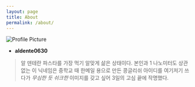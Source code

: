 ```yaml
---
layout: page
title: About
permalink: /about/
---
```


<img src="{{ site.baseurl }}/assets/profile-placeholder.jpg" title="Profile Picture" class="profile">
  
* **aldente0630**
> 알 덴테란 파스타를 가장 먹기 알맞게 삶은 상태이다. 본인과 1 나노미터도 상관없는 이 닉네임은 중학교 때 한메일 용으로 만든 콩글리쉬 아이디를 여기저기 쓰다가 *무심한 듯 쉬크한* 이미지를 갖고 싶어 3일의 고심 끝에 작명했다. 
  

